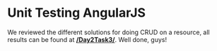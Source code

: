 # Unit Testing AngularJS 

We reviewed the different solutions for doing CRUD on a resource, all results can be found at **[/Day2Task3/](/Day2Task3/)**. Well done, guys!